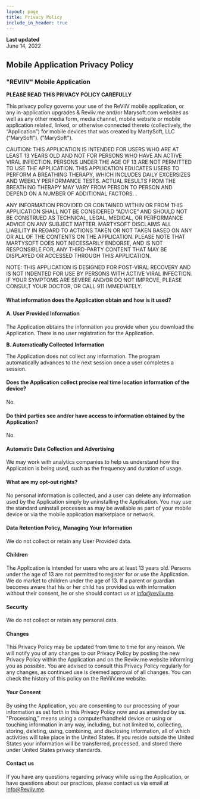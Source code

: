 ```yaml
---
layout: page
title: Privacy Policy
include_in_header: true
---
```


**Last updated**  
June 14, 2022

## Mobile Application Privacy Policy

###  &quot;REVIIV&quot; Mobile Application

**PLEASE READ THIS PRIVACY POLICY CAREFULLY**

This privacy policy governs your use of the ReViiV mobile application, or any in-application upgrades & Reviiv.me and/or Marysoft.com websites as well as any other media form, media channel, mobile website or mobile application related, linked, or otherwise connected thereto (collectively, the “Application”) for mobile devices that was created by MartySoft, LLC (“MarySoft”). (&quot;MarySoft&quot;).

CAUTION:  THIS APPLICATION IS INTENDED FOR USERS WHO ARE AT LEAST 13 YEARS OLD AND NOT FOR PERSONS WHO HAVE AN ACTIVE VIRAL INFECTION.  PERSONS UNDER THE AGE OF 13 ARE NOT PERMITTED TO USE THE APPLICATION. THIS APPLICATION EDUCATES USERS TO PERFORM A BREATHING THERAPY, WHICH INCLUDES DAILY EXCERSIZES AND WEEKLY PERFORMANCE TESTS.  ACTUAL RESULTS FROM THE BREATHING THERAPY MAY VARY FROM PERSON TO PERSON AND DEPEND ON A NUMBER OF ADDITIONAL FACTORS.  .

ANY INFORMATION PROVIDED OR CONTAINED WITHIN OR FROM THIS APPLICATION SHALL NOT BE CONSIDERED “ADVICE” AND SHOULD NOT BE CONSTRUED AS TECHNICAL, LEGAL, MEDICAL, OR PERFORMANCE ADVICE ON ANY SUBJECT MATTER.   MARTYSOFT DISCLAIMS ALL LIABILITY IN REGARD TO ACTIONS TAKEN OR NOT TAKEN BASED ON ANY OR ALL OF THE CONTENTS ON THE APPLICATION. PLEASE NOTE THAT MARTYSOFT DOES NOT NECESSARILY ENDORSE, AND IS NOT RESPONSIBLE FOR, ANY THIRD-PARTY CONTENT THAT MAY BE DISPLAYED OR ACCESSED THROUGH THIS APPLICATION.

NOTE:  THIS APPLICATION IS DESIGNED FOR POST-VIRAL RECOVERY AND IS NOT INDENTED FOR USE BY PERSONS WITH ACTIVE VIRAL INFECTION.   IF YOUR SYMPTOMS ARE SEVERE AND/OR DO NOT IMPROVE, PLEASE CONSULT YOUR DOCTOR, OR CALL 911 IMMEDIATELY.


#### What information does the Application obtain and how is it used?

#### A. User Provided Information

The Application obtains the information you provide when you download the Application. There is no user registration for the Application.

**B. Automatically Collected Information**

The Application does not collect any information.  The program automatically advances to the next session once a user completes a session.

#### Does the Application collect precise real time location information of the device?

No.

#### Do third parties see and/or have access to information obtained by the Application?

No.

#### Automatic Data Collection and Advertising

We may work with analytics companies to help us understand how the Application is being used, such as the frequency and duration of usage.

#### What are my opt-out rights?

No personal information is collected, and a user can delete any information used by the Application simply by uninstalling the Application. You may use the standard uninstall processes as may be available as part of your mobile device or via the mobile application marketplace or network.

#### Data Retention Policy, Managing Your Information

We do not collect or retain any User Provided data.

#### Children

The Application is intended for users who are at least 13 years old.  Persons under the age of 13 are not permitted to register for or use the Application.   We do market to children under the age of 13. If a parent or guardian becomes aware that his or her child has provided us with information without their consent, he or she should contact us at info@reviiv.me.

#### Security

We do not collect or retain any personal data.

#### Changes

This Privacy Policy may be updated from time to time for any reason. We will notify you of any changes to our Privacy Policy by posting the new Privacy Policy within the Application and on the Reviiv.me website informing you as possible. You are advised to consult this Privacy Policy regularly for any changes, as continued use is deemed approval of all changes. You can check the history of this policy on the ReViiV.me website.

#### Your Consent

By using the Application, you are consenting to our processing of your information as set forth in this Privacy Policy now and as amended by us. "Processing,” means using a computer/handheld device or using or touching information in any way, including, but not limited to, collecting, storing, deleting, using, combining, and disclosing information, all of which activities will take place in the United States. If you reside outside the United States your information will be transferred, processed, and stored there under United States privacy standards.

#### Contact us

If you have any questions regarding privacy while using the Application, or have questions about our practices, please contact us via email at info@Reviiv.me.
